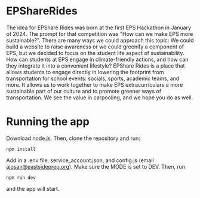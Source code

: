 # EPShareRides
The idea for EPShare Rides was born at the first EPS Hackathon in January of 2024. The prompt for that competition was "How can we make EPS more sustainable?".
There are many ways we could approach this topic: We could build a website to raise awareness or we could greenify a component of EPS, but we decided to focus on the student life aspect of sustainability. How can students at EPS engage in climate-friendly actions, and how can they integrate it into a convenient lifestyle?
EPShare Rides is a place that allows students to engage directly in lowering the footprint from transportation for school events: socials, sports, academic teams, and more. It allows us to work together to make EPS extracurriculars a more sustainable part of our culture and to promote greener ways of transportation. We see the value in carpooling, and we hope you do as well.

# Running the app
Download node.js. Then, clone the repository and run:
```
npm install
```
Add in a .env file, service_account.json, and config.js (email ajosan@eastsideprep.org). Make sure the MODE is set to DEV.  Then, run
```
npm run dev
```
and the app will start.
